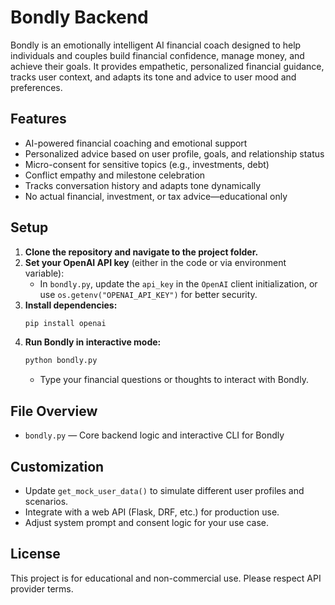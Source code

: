 # Bondly Backend

Bondly is an emotionally intelligent AI financial coach designed to help individuals and couples build financial confidence, manage money, and achieve their goals. It provides empathetic, personalized financial guidance, tracks user context, and adapts its tone and advice to user mood and preferences.

## Features
- AI-powered financial coaching and emotional support
- Personalized advice based on user profile, goals, and relationship status
- Micro-consent for sensitive topics (e.g., investments, debt)
- Conflict empathy and milestone celebration
- Tracks conversation history and adapts tone dynamically
- No actual financial, investment, or tax advice—educational only

## Setup
1. **Clone the repository and navigate to the project folder.**
2. **Set your OpenAI API key** (either in the code or via environment variable):
   - In `bondly.py`, update the `api_key` in the `OpenAI` client initialization, or use `os.getenv("OPENAI_API_KEY")` for better security.
3. **Install dependencies:**
   ```sh
   pip install openai
   ```
4. **Run Bondly in interactive mode:**
   ```sh
   python bondly.py
   ```
   - Type your financial questions or thoughts to interact with Bondly.

## File Overview
- `bondly.py` — Core backend logic and interactive CLI for Bondly

## Customization
- Update `get_mock_user_data()` to simulate different user profiles and scenarios.
- Integrate with a web API (Flask, DRF, etc.) for production use.
- Adjust system prompt and consent logic for your use case.

## License
This project is for educational and non-commercial use. Please respect API provider terms.
